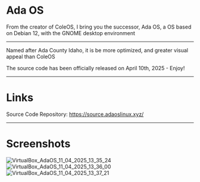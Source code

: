 # Ada OS

From the creator of ColeOS, I bring you the successor, Ada OS, a OS based on Debian 12, with the GNOME desktop environment

---

Named after Ada County Idaho, it is be more optimized, and greater visual appeal than ColeOS

The source code has been officially released on April 10th, 2025 - Enjoy!


---

# Links

Source Code Repository: https://source.adaoslinux.xyz/


---


# Screenshots

![VirtualBox_AdaOS_11_04_2025_13_35_24](https://github.com/user-attachments/assets/3cee9495-0b64-4e7f-84ad-31779c2c9f8f)
![VirtualBox_AdaOS_11_04_2025_13_36_00](https://github.com/user-attachments/assets/b5ebdb95-9374-4d0c-83ae-8c23b3b36428)
![VirtualBox_AdaOS_11_04_2025_13_37_21](https://github.com/user-attachments/assets/1c70c7ca-cb8d-48f9-a644-58391bc70280)
